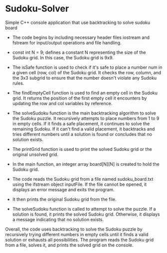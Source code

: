 # Sudoku-Solver
Simple C++ console application that use backtracking to solve sudoku board

* The code begins by including necessary header files iostream and fstream for input/output operations and file handling.

* const int N = 9; defines a constant N representing the size of the Sudoku grid. In this case, the Sudoku grid is 9x9.

* The isSafe function is used to check if it's safe to place a number num in a given cell (row, col) of the Sudoku grid. It checks the row, column, and the 3x3 subgrid to ensure that the number doesn't violate any Sudoku rules.

* The findEmptyCell function is used to find an empty cell in the Sudoku grid. It returns the position of the first empty cell it encounters by updating the row and col variables by reference.

* The solveSudoku function is the main backtracking algorithm to solve the Sudoku puzzle. It recursively attempts to place numbers from 1 to 9 in empty cells. If it finds a safe placement, it continues to solve the remaining Sudoku. If it can't find a valid placement, it backtracks and tries different numbers until a solution is found or concludes that no solution exists.

* The printGrid function is used to print the solved Sudoku grid or the original unsolved grid.

* In the main function, an integer array board[N][N] is created to hold the Sudoku grid.

* The code reads the Sudoku grid from a file named sudoku_board.txt using the ifstream object inputFile. If the file cannot be opened, it displays an error message and exits the program.

* It then prints the original Sudoku grid from the file.

* The solveSudoku function is called to attempt to solve the puzzle. If a solution is found, it prints the solved Sudoku grid. Otherwise, it displays a message indicating that no solution exists.

Overall, the code uses backtracking to solve the Sudoku puzzle by recursively trying different numbers in empty cells until it finds a valid solution or exhausts all possibilities. The program reads the Sudoku grid from a file, solves it, and prints the solved grid on the console.